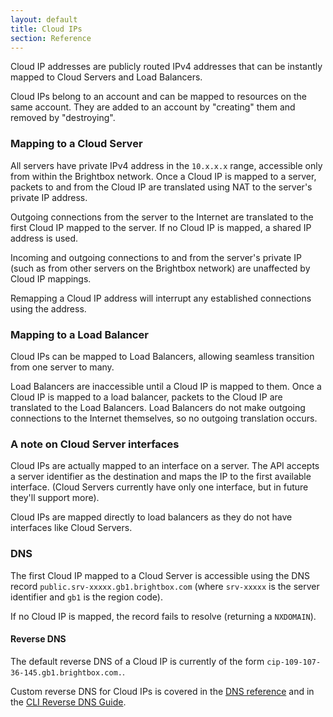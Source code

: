 ```yaml
---
layout: default
title: Cloud IPs
section: Reference
---
```


Cloud IP addresses are publicly routed IPv4 addresses that can be
instantly mapped to Cloud Servers and Load Balancers.

Cloud IPs belong to an account and can be mapped to resources on the
same account. They are added to an account by "creating" them and
removed by "destroying".

### Mapping to a Cloud Server

All servers have private IPv4 address in the `10.x.x.x` range,
accessible only from within the Brightbox network.  Once a Cloud IP is
mapped to a server, packets to and from the Cloud IP are translated
using NAT to the server's private IP address.

Outgoing connections from the server to the Internet are translated to
the first Cloud IP mapped to the server.  If no Cloud IP is mapped, a
shared IP address is used.

Incoming and outgoing connections to and from the server's private IP
(such as from other servers on the Brightbox network) are unaffected
by Cloud IP mappings.

Remapping a Cloud IP address will interrupt any established
connections using the address.

### Mapping to a Load Balancer

Cloud IPs can be mapped to Load Balancers, allowing seamless
transition from one server to many.

Load Balancers are inaccessible until a Cloud IP is mapped to
them. Once a Cloud IP is mapped to a load balancer, packets to the
Cloud IP are translated to the Load Balancers. Load Balancers do not
make outgoing connections to the Internet themselves, so no outgoing
translation occurs.

### A note on Cloud Server interfaces

Cloud IPs are actually mapped to an interface on a server. The API
accepts a server identifier as the destination and maps the IP to the
first available interface. (Cloud Servers currently have only one interface,
but in future they'll support more).

Cloud IPs are mapped directly to load balancers as they do not have
interfaces like Cloud Servers.

### DNS

The first Cloud IP mapped to a Cloud Server is accessible using the DNS
record `public.srv-xxxxx.gb1.brightbox.com` (where `srv-xxxxx` is the
server identifier and `gb1` is the region code).

If no Cloud IP is mapped, the record fails to resolve (returning a
`NXDOMAIN`).

#### Reverse DNS

The default reverse DNS of a Cloud IP is currently of the form
`cip-109-107-36-145.gb1.brightbox.com.`.

Custom reverse DNS for Cloud IPs is covered in the [DNS reference](/reference/dns/) and in the [CLI Reverse DNS Guide](/guides/cli/reverse-dns/).